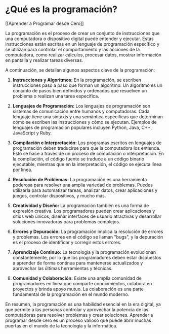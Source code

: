 # ¿Qué es la programación?

[[Aprender a Programar desde Cero]]

La programación es el proceso de crear un conjunto de instrucciones que una computadora o dispositivo digital puede entender y ejecutar. Estas instrucciones están escritas en un lenguaje de programación específico y se utilizan para controlar el comportamiento y las acciones de la computadora, como realizar cálculos, procesar datos, mostrar información en pantalla y realizar tareas diversas.

A continuación, se detallan algunos aspectos clave de la programación:

1. **Instrucciones y Algoritmos:** En la programación, se escriben instrucciones paso a paso que forman un algoritmo. Un algoritmo es un conjunto de pasos bien definidos y ordenados que resuelven un problema o realizan una tarea específica.
    
2. **Lenguajes de Programación:** Los lenguajes de programación son sistemas de comunicación entre humanos y computadoras. Cada lenguaje tiene una sintaxis y una semántica específicas que determinan cómo se escriben las instrucciones y cómo se ejecutan. Ejemplos de lenguajes de programación populares incluyen Python, Java, C++, JavaScript y Ruby.
    
3. **Compilación e Interpretación:** Los programas escritos en lenguajes de programación deben traducirse para que la computadora los entienda. Esto se hace a través de un proceso de compilación o interpretación. En la compilación, el código fuente se traduce a un código binario ejecutable, mientras que en la interpretación, el código se ejecuta línea por línea.
    
4. **Resolución de Problemas:** La programación es una herramienta poderosa para resolver una amplia variedad de problemas. Puedes utilizarla para automatizar tareas, analizar datos, crear aplicaciones y juegos, controlar dispositivos, y mucho más.
    
5. **Creatividad y Diseño:** La programación también es una forma de expresión creativa. Los programadores pueden crear aplicaciones y sitios web únicos, diseñar interfaces de usuario atractivas y desarrollar soluciones innovadoras para problemas complejos.
    
6. **Errores y Depuración:** La programación implica la resolución de errores y problemas. Los errores en el código se llaman "bugs", y la depuración es el proceso de identificar y corregir estos errores.
    
7. **Aprendizaje Continuo:** La tecnología y la programación evolucionan constantemente, por lo que los programadores deben estar dispuestos a aprender de forma continua para mantenerse actualizados y aprovechar las últimas herramientas y técnicas.
    
8. **Comunidad y Colaboración:** Existe una amplia comunidad de programadores en línea que comparte conocimientos, colabora en proyectos y brinda apoyo mutuo. La colaboración es una parte fundamental de la programación en el mundo moderno.
    

En resumen, la programación es una habilidad esencial en la era digital, ya que permite a las personas controlar y aprovechar la potencia de las computadoras para resolver problemas y crear soluciones. Aprender a programar desde cero es un proceso valioso que puede abrir muchas puertas en el mundo de la tecnología y la informática.